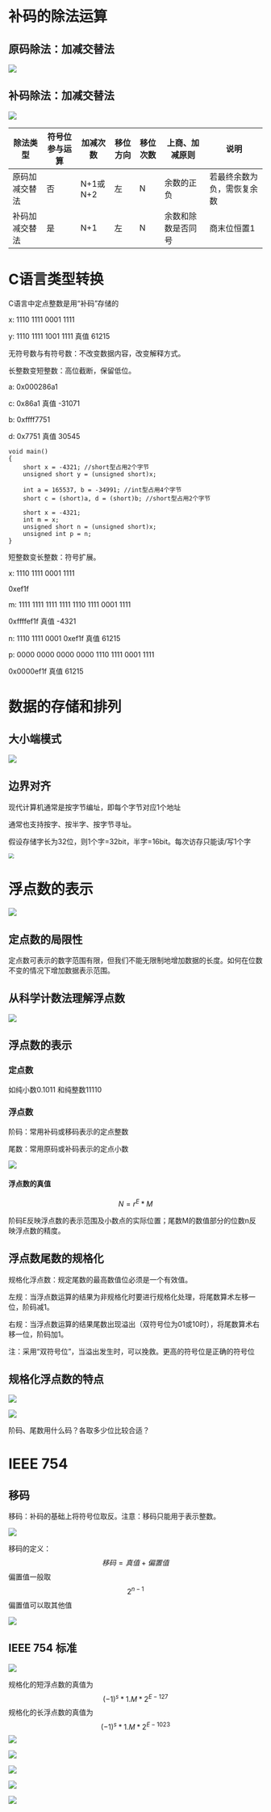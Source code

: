 # 补码的除法运算

## 原码除法：加减交替法

![](1.png)

## 补码除法：加减交替法

![](2.png)

| 除法类型       | 符号位参与运算 | 加减次数 | 移位方向 | 移位次数 | 上商、加减原则     | 说明                       |
| -------------- | -------------- | -------- | -------- | -------- | ------------------ | -------------------------- |
| 原码加减交替法 | 否             | N+1或N+2 | 左       | N        | 余数的正负         | 若最终余数为负，需恢复余数 |
| 补码加减交替法 | 是             | N+1      | 左       | N        | 余数和除数是否同号 | 商末位恒置1                |

# C语言类型转换

C语言中定点整数是用“补码”存储的

x: 1110 1111 0001 1111

y: 1110 1111 1001 1111 真值 61215

无符号数与有符号数：不改变数据内容，改变解释方式。

长整数变短整数：高位截断，保留低位。

a: 0x000286a1

c: 0x86a1 真值 -31071

b: 0xffff7751

d: 0x7751 真值 30545

``` 
void main()
{
    short x = -4321; //short型占用2个字节
    unsigned short y = (unsigned short)x;

    int a = 165537, b = -34991; //int型占用4个字节
    short c = (short)a, d = (short)b; //short型占用2个字节
    
    short x = -4321;
    int m = x;
    unsigned short n = (unsigned short)x;
    unsigned int p = n;
}
```

短整数变长整数：符号扩展。

x: 1110 1111 0001 1111

0xef1f

m: 1111 1111 1111 1111 1110 1111 0001 1111

0xffffef1f 真值 -4321

n: 1110 1111 0001 0xef1f 真值 61215

p: 0000 0000 0000 0000 1110 1111 0001 1111

0x0000ef1f 真值 61215

# 数据的存储和排列

## 大小端模式

![](3.png)

## 边界对齐

现代计算机通常是按字节编址，即每个字节对应1个地址

通常也支持按字、按半字、按字节寻址。

假设存储字长为32位，则1个字=32bit，半字=16bit。每次访存只能读/写1个字

<img src="4.png" style="zoom:67%;" />

# 浮点数的表示

![](5.png)



## 定点数的局限性

定点数可表示的数字范围有限，但我们不能无限制地增加数据的长度。如何在位数不变的情况下增加数据表示范围。

## 从科学计数法理解浮点数

![](6.png)

## 浮点数的表示

### 定点数

如纯小数0.1011 和纯整数11110

### 浮点数

阶码：常用补码或移码表示的定点整数

尾数：常用原码或补码表示的定点小数

![](7.png)

#### 浮点数的真值

$$
N=r^E *M
$$

阶码E反映浮点数的表示范围及小数点的实际位置；尾数M的数值部分的位数n反映浮点数的精度。

## 浮点数尾数的规格化

规格化浮点数：规定尾数的最高数值位必须是一个有效值。

左规：当浮点数运算的结果为非规格化时要进行规格化处理，将尾数算术左移一位，阶码减1。

右规：当浮点数运算的结果尾数出现溢出（双符号位为01或10时），将尾数算术右移一位，阶码加1。

注：采用“双符号位”，当溢出发生时，可以挽救。更高的符号位是正确的符号位

## 规格化浮点数的特点

![](9.png)

![](10.png)

阶码、尾数用什么码？各取多少位比较合适？

# IEEE 754

## 移码

移码：补码的基础上将符号位取反。注意：移码只能用于表示整数。

![](11.png)

移码的定义：
$$
移码=真值+偏置值
$$
偏置值一般取
$$
2^{n-1}
$$
偏置值可以取其他值

![](12.png)

## IEEE 754 标准

![](13.png)

 规格化的短浮点数的真值为
$$
(-1)^s*1.M*2^{E-127}
$$
规格化的长浮点数的真值为
$$
(-1)^s*1.M*2^{E-1023}
$$
![](14.png)

![](15.png)

![](17.png)

![](18.png)

![](16.png)



